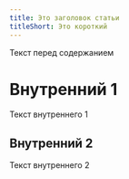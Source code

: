 ```yaml
---
title: Это заголовок статьи
titleShort: Это короткий
---
```


Текст перед содержанием

Внутренний 1
============

Текст внутреннего 1

Внутренний 2
------------

Текст внутреннего 2
